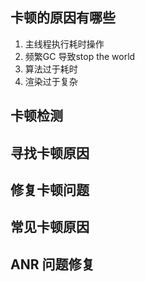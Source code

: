 ## 卡顿的原因有哪些
1. 主线程执行耗时操作
2. 频繁GC 导致stop the world
3. 算法过于耗时
4. 渲染过于复杂
## 卡顿检测
## 寻找卡顿原因
## 修复卡顿问题
## 常见卡顿原因
## ANR 问题修复